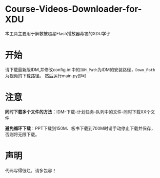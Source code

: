 # Course-Videos-Downloader-for-XDU
本工具主要用于解救被超星Flash播放器毒害的XDU学子
# 开始
请下载最新版IDM,并修改config.ini中的`IDM_Path`为IDM的安装路径，`Down_Path`为视频的下载路径。
然后运行main.py即可
# 注意
**同时下载多个文件的方法**：IDM-下载-计划任务-队列中的文件-同时下载XX个文件

**避免循环下载**：PPT下载到150M、板书下载到700M时请手动停止下载并保存，否则将无限下载。
# 声明
代码写得很烂，请多包容！
